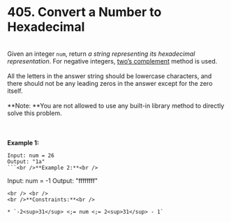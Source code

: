 # 405. Convert a Number to Hexadecimal

<br />Given an integer `num`, return <em>a string representing its hexadecimal representation</em>. For negative integers, <a href="https://en.wikipedia.org/wiki/Two%27s_complement" target="_blank">two’s complement</a> method is used.<br />
<br />All the letters in the answer string should be lowercase characters, and there should not be any leading zeros in the answer except for the zero itself.<br />
<br />**Note: **You are not allowed to use any built-in library method to directly solve this problem.<br />
<br /> <br />
<br />**Example 1:**<br />
```
Input: num = 26
Output: "1a"
```<br />**Example 2:**<br />
```
Input: num = -1
Output: "ffffffff"
```
<br /> <br />
<br />**Constraints:**<br />

* `-2<sup>31</sup> <;= num <;= 2<sup>31</sup> - 1`
